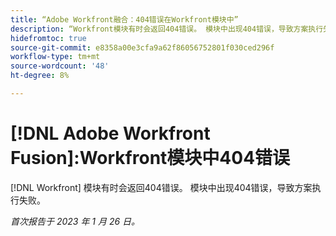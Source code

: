 ```yaml
---
title: “Adobe Workfront融合：404错误在Workfront模块中”
description: “Workfront模块有时会返回404错误。 模块中出现404错误，导致方案执行失败。”
hidefromtoc: true
source-git-commit: e8358a00e3cfa9a62f86056752801f030ced296f
workflow-type: tm+mt
source-wordcount: '48'
ht-degree: 8%

---
```



# [!DNL Adobe Workfront Fusion]:Workfront模块中404错误

[!DNL Workfront] 模块有时会返回404错误。 模块中出现404错误，导致方案执行失败。

_首次报告于 2023 年 1 月 26 日。_

